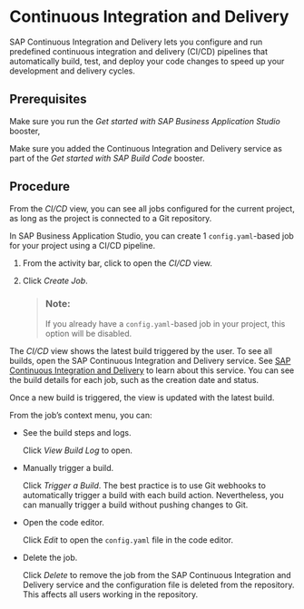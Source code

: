 <!-- loiob357cfe698f3424cb76c7a3070d9a2b3 -->

# Continuous Integration and Delivery

SAP Continuous Integration and Delivery lets you configure and run predefined continuous integration and delivery \(CI/CD\) pipelines that automatically build, test, and deploy your code changes to speed up your development and delivery cycles.



<a name="loiob357cfe698f3424cb76c7a3070d9a2b3__section_ozk_2b4_m1c"/>

## Prerequisites

Make sure you run the *Get started with SAP Business Application Studio* booster,

Make sure you added the Continuous Integration and Delivery service as part of the *Get started with SAP Build Code* booster.



<a name="loiob357cfe698f3424cb76c7a3070d9a2b3__section_ikz_3lz_2xb"/>

## Procedure

From the *CI/CD* view, you can see all jobs configured for the current project, as long as the project is connected to a Git repository.

In SAP Business Application Studio, you can create 1 `config.yaml`-based job for your project using a CI/CD pipeline.

1.  From the activity bar, click to open the *CI/CD* view.

2.  Click *Create Job*.

    > ### Note:  
    > If you already have a `config.yaml`-based job in your project, this option will be disabled.


The *CI/CD* view shows the latest build triggered by the user. To see all builds, open the SAP Continuous Integration and Delivery service. See [SAP Continuous Integration and Delivery](https://help.sap.com/docs/CONTINUOUS_DELIVERY/99c72101f7ee40d0b2deb4df72ba1ad3/618ca03fdca24e56924cc87cfbb7673a.html?version=Cloud&language=en-US) to learn about this service. You can see the build details for each job, such as the creation date and status.

Once a new build is triggered, the view is updated with the latest build.

From the job’s context menu, you can:

-   See the build steps and logs.

    Click *View Build Log* to open.

-   Manually trigger a build.

    Click *Trigger a Build*. The best practice is to use Git webhooks to automatically trigger a build with each build action. Nevertheless, you can manually trigger a build without pushing changes to Git.

-   Open the code editor.

    Click *Edit* to open the `config.yaml` file in the code editor.

-   Delete the job.

    Click *Delete* to remove the job from the SAP Continuous Integration and Delivery service and the configuration file is deleted from the repository. This affects all users working in the repository.


